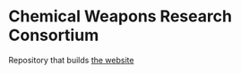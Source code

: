 # Chemical Weapons Research Consortium

Repository that builds [the website](chemicalweaponsresearch.com)